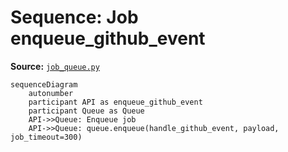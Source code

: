 # Sequence: Job enqueue_github_event

**Source:** [`job_queue.py`](../../Src/backend/worker/job_queue.py#L39)

```mermaid
sequenceDiagram
    autonumber
    participant API as enqueue_github_event
    participant Queue as Queue
    API->>Queue: Enqueue job
    API->>Queue: queue.enqueue(handle_github_event, payload, job_timeout=300)
```
